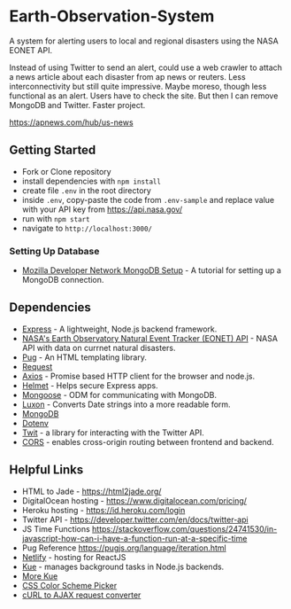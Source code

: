 # Earth-Observation-System
A system for alerting users to local and regional disasters using the NASA EONET API.

Instead of using Twitter to send an alert, could use a web crawler to attach a news article about each disaster from ap news or reuters. Less interconnectivity but still quite impressive. Maybe moreso, though less functional as an alert. Users have to check the site. But then I can remove MongoDB and Twitter. Faster project.

https://apnews.com/hub/us-news

## Getting Started
* Fork or Clone repository
* install dependencies with `npm install`
* create file `.env` in the root directory
* inside `.env`, copy-paste the code from `.env-sample` and replace value with your API key from https://api.nasa.gov/
* run with `npm start`
* navigate to `http://localhost:3000/`

### Setting Up Database
* [Mozilla Developer Network MongoDB Setup](https://developer.mozilla.org/en-US/docs/Learn/Server-side/Express_Nodejs/mongoose#setting_up_the_mongodb_database) - A tutorial for setting up a MongoDB connection.

## Dependencies
* [Express](https://expressjs.com/en/4x/api.html) - A lightweight, Node.js backend framework.
* [NASA's Earth Observatory Natural Event Tracker (EONET) API](https://eonet.sci.gsfc.nasa.gov/docs/v3) - NASA API with data on currnet natural disasters.
* [Pug](https://www.npmjs.com/package/pug) - An HTML templating library.
* [Request](https://www.npmjs.com/package/request)
* [Axios](https://www.npmjs.com/package/axios) - Promise based HTTP client for the browser and node.js.
* [Helmet](https://www.npmjs.com/package/helmet) - Helps secure Express apps.
* [Mongoose](https://www.npmjs.com/package/mongoose) - ODM for communicating with MongoDB.
* [Luxon](https://www.npmjs.com/package/luxon) - Converts Date strings into a more readable form.
* [MongoDB]()
* [Dotenv]()
* [Twit](https://www.npmjs.com/package/twit) - a library for interacting with the Twitter API.
* [CORS](https://www.npmjs.com/package/cors) - enables cross-origin routing between frontend and backend.


## Helpful Links
* HTML to Jade - https://html2jade.org/
* DigitalOcean hosting - https://www.digitalocean.com/pricing/
* Heroku hosting - https://id.heroku.com/login
* Twitter API - https://developer.twitter.com/en/docs/twitter-api
* JS Time Functions https://stackoverflow.com/questions/24741530/in-javascript-how-can-i-have-a-function-run-at-a-specific-time
* Pug Reference https://pugjs.org/language/iteration.html
* [Netlify](https://www.netlify.com/) - hosting for ReactJS
* [Kue](https://www.npmjs.com/package/kue) - manages background tasks in Node.js backends.
* [More Kue](https://www.javascripttuts.com/create-node-js-background-task-using-kue-workers/)
* [CSS Color Scheme Picker](https://paletton.com/#uid=7340w0kl1Wx1x+IcEXDsUWkWEVB)
* [cURL to AJAX request converter](https://reqbin.com/req/javascript/c-wyuctivp/convert-curl-to-javascript)
